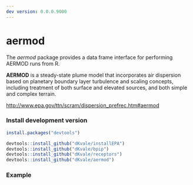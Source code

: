 ```yaml
---  
dev version: 0.0.0.9000  
---  
```



# aermod


The _aermod_ package provides a data frame interface for performing AERMOD runs from R. 


**AERMOD** is a steady-state plume model that incorporates air dispersion based on planetary boundary layer turbulence and scaling concepts, including treatment of both surface and elevated sources, and both simple and complex terrain.  

http://www.epa.gov/ttn/scram/dispersion_prefrec.htm#aermod


### Install development version

```r
install.packages("devtools")

devtools::install_github("dKvale/installEPA")
devtools::install_github("dKvale/bpip")
devtools::install_github("dKvale/receptors")
devtools::install_github("dKvale/aermod")
```

### Example

